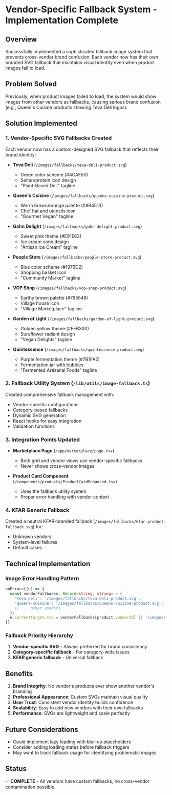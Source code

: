 # Vendor-Specific Fallback System - Implementation Complete

## Overview
Successfully implemented a sophisticated fallback image system that prevents cross-vendor brand confusion. Each vendor now has their own branded SVG fallback that maintains visual identity even when product images fail to load.

## Problem Solved
Previously, when product images failed to load, the system would show images from other vendors as fallbacks, causing serious brand confusion (e.g., Queen's Cuisine products showing Teva Deli logos).

## Solution Implemented

### 1. Vendor-Specific SVG Fallbacks Created
Each vendor now has a custom-designed SVG fallback that reflects their brand identity:

- **Teva Deli** (`/images/fallbacks/teva-deli-product.svg`)
  - Green color scheme (#4CAF50)
  - Seitan/protein icon design
  - "Plant-Based Deli" tagline

- **Queen's Cuisine** (`/images/fallbacks/queens-cuisine-product.svg`)
  - Warm brown/orange palette (#8B4513)
  - Chef hat and utensils icon
  - "Gourmet Vegan" tagline

- **Gahn Delight** (`/images/fallbacks/gahn-delight-product.svg`)
  - Sweet pink theme (#E91E63)
  - Ice cream cone design
  - "Artisan Ice Cream" tagline

- **People Store** (`/images/fallbacks/people-store-product.svg`)
  - Blue color scheme (#1976D2)
  - Shopping basket icon
  - "Community Market" tagline

- **VOP Shop** (`/images/fallbacks/vop-shop-product.svg`)
  - Earthy brown palette (#795548)
  - Village house icon
  - "Village Marketplace" tagline

- **Garden of Light** (`/images/fallbacks/garden-of-light-product.svg`)
  - Golden yellow theme (#FFB300)
  - Sun/flower radiant design
  - "Vegan Delights" tagline

- **Quintessence** (`/images/fallbacks/quintessence-product.svg`)
  - Purple fermentation theme (#7B1FA2)
  - Fermentation jar with bubbles
  - "Fermented Artisanal Foods" tagline

### 2. Fallback Utility System (`/lib/utils/image-fallback.ts`)
Created comprehensive fallback management with:
- Vendor-specific configurations
- Category-based fallbacks
- Dynamic SVG generation
- React hooks for easy integration
- Validation functions

### 3. Integration Points Updated
- **Marketplace Page** (`/app/marketplace/page.tsx`)
  - Both grid and vendor views use vendor-specific fallbacks
  - Never shows cross-vendor images
  
- **Product Card Component** (`/components/products/ProductCardEnhanced.tsx`)
  - Uses the fallback utility system
  - Proper error handling with vendor context

### 4. KFAR Generic Fallback
Created a neutral KFAR-branded fallback (`/images/fallbacks/kfar-product-fallback.svg`) for:
- Unknown vendors
- System-level failures
- Default cases

## Technical Implementation

### Image Error Handling Pattern
```typescript
onError={(e) => {
  const vendorFallbacks: Record<string, string> = {
    'teva-deli': '/images/fallbacks/teva-deli-product.svg',
    'queens-cuisine': '/images/fallbacks/queens-cuisine-product.svg',
    // ... other vendors
  };
  e.currentTarget.src = vendorFallbacks[product.vendorId] || '/images/fallbacks/kfar-product-fallback.svg';
}}
```

### Fallback Priority Hierarchy
1. **Vendor-specific SVG** - Always preferred for brand consistency
2. **Category-specific fallback** - For category-wide issues
3. **KFAR generic fallback** - Universal fallback

## Benefits
1. **Brand Integrity**: No vendor's products ever show another vendor's branding
2. **Professional Appearance**: Custom SVGs maintain visual quality
3. **User Trust**: Consistent vendor identity builds confidence
4. **Scalability**: Easy to add new vendors with their own fallbacks
5. **Performance**: SVGs are lightweight and scale perfectly

## Future Considerations
- Could implement lazy loading with blur-up placeholders
- Consider adding loading states before fallback triggers
- May want to track fallback usage for identifying problematic images

## Status
✅ **COMPLETE** - All vendors have custom fallbacks, no cross-vendor contamination possible.